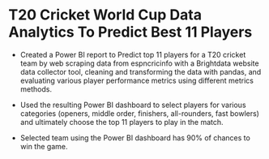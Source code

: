 # T20 Cricket World Cup Data Analytics To Predict Best 11 Players
* Created a Power BI report to Predict top 11 players for a T20 cricket team by web scraping data from espncricinfo with a Brightdata website data collector tool, cleaning and transforming the data with pandas, and evaluating various player performance metrics using different metrics methods.

* Used the resulting Power BI dashboard to select players for various categories (openers, middle order, finishers, all-rounders, fast bowlers) and ultimately choose the top 11 players to play in the match.

* Selected team using the Power BI dashboard has 90% of chances to win the game.
